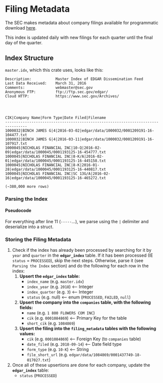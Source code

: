 # Filing Metadata
The SEC makes metadata about company filings available for programmatic download [here](http://www.sec.gov/Archives/edgar/full-index/).

This index is updated daily with new filings for each quarter until the final day of the quarter.

## Index Structure
`master.idx`, which this crate uses, looks like this:
```
Description:           Master Index of EDGAR Dissemination Feed
Last Data Received:    March 31, 2016
Comments:              webmaster@sec.gov
Anonymous FTP:         ftp://ftp.sec.gov/edgar/
Cloud HTTP:            https://www.sec.gov/Archives/

 
 
 
CIK|Company Name|Form Type|Date Filed|Filename
--------------------------------------------------------------------------------
1000032|BINCH JAMES G|4|2016-03-02|edgar/data/1000032/0001209191-16-104477.txt
1000032|BINCH JAMES G|4|2016-03-11|edgar/data/1000032/0001209191-16-107917.txt
1000045|NICHOLAS FINANCIAL INC|10-Q|2016-02-09|edgar/data/1000045/0001193125-16-454777.txt
1000045|NICHOLAS FINANCIAL INC|8-K/A|2016-02-01|edgar/data/1000045/0001193125-16-445158.txt
1000045|NICHOLAS FINANCIAL INC|8-K|2016-01-28|edgar/data/1000045/0001193125-16-440817.txt
1000045|NICHOLAS FINANCIAL INC|SC 13G/A|2016-02-16|edgar/data/1000045/0001193125-16-465272.txt

(~380,000 more rows)
```

### Parsing the Index
#### Pseudocode
For everything after line 11 (`-----`...), we parse using the `|` delimiter and deserialize into a struct.
### Storing the Filing Metadata
1. Check if the index has already been processed by searching for it by `year` and `quarter` in the **`edgar_index`** table. If it has been processed (IE `status` = `PROCESSED`), skip the next steps. Otherwise, parse it (see `Parsing the Index` section) and do the following for each row in the index:
    1. **Upsert the `edgar_index` table:**
        - `index_name` (e.g. `master.idx`)
        - `index_year` (e.g. `2018`) <-- Integer
        - `index_quarter` (e.g. `3`) <-- Integer
        - `status` (e.g. null) <-- enum (`PROCESSED`, `FAILED`, `null`)
    1. **Upsert the company into the `companies` table, with the following fields:**
        - `name` (e.g. `1 800 FLOWERS COM INC`)
        - `cik` (e.g. `0001084869`) <-- Primary Key for the table
        - `short_cik` (e.g. `1084869`)
    2. **Upsert the filing into the `filing_metadata` tables with the following values:**
        - `cik` (e.g. `0001084869`) <-- Foreign Key (to `companies` table)
        - `date_filed` (e.g. `2018-09-14`) <-- Date field type
        - `form_type` (e.g. `10-K`) <-- String
        - `file_short_url` (e.g. `edgar/data/1084869/0001437749-18-017027.txt`)
2. Once all of these upsertions are done for each company, update the **`edgar_index`** table:
    - `status` (`PROCESSED`)
